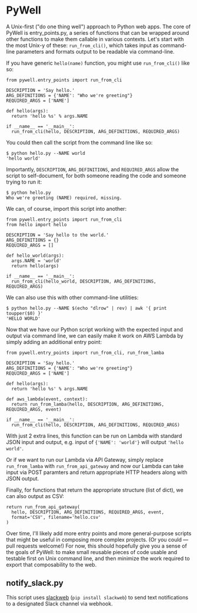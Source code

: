 # PyWell

A Unix-first ("do one thing well") approach to Python web apps. The core of PyWell is entry_points.py, a series of functions that can be wrapped around other functions to make them callable in various contexts. Let's start with the most Unix-y of these: `run_from_cli()`, which takes input as command-line parameters and formats output to be readable via command-line.

If you have generic `hello(name)` function, you might use `run_from_cli()` like so:

```
from pywell.entry_points import run_from_cli

DESCRIPTION = 'Say hello.'
ARG_DEFINITIONS = {'NAME': "Who we're greeting"}
REQUIRED_ARGS = ['NAME']

def hello(args):
  return 'hello %s' % args.NAME

if __name__ == '__main__':
  run_from_cli(hello, DESCRIPTION, ARG_DEFINITIONS, REQUIRED_ARGS)
```

You could then call the script from the command line like so:

```
$ python hello.py --NAME world
'hello world'
```

Importantly, `DESCRIPTION`, `ARG_DEFINITIONS`, and `REQUIRED_ARGS` allow the script to self-document, for both someone reading the code and someone trying to run it:

```
$ python hello.py
Who we're greeting (NAME) required, missing.
```

We can, of course, import this script into another:

```
from pywell.entry_points import run_from_cli
from hello import hello

DESCRIPTION = 'Say hello to the world.'
ARG_DEFINITIONS = {}
REQUIRED_ARGS = []

def hello_world(args):
  args.NAME = 'world'
  return hello(args)

if __name__ == '__main__':
  run_from_cli(hello_world, DESCRIPTION, ARG_DEFINITIONS, REQUIRED_ARGS)
```

We can also use this with other command-line utilities:

```
$ python hello.py --NAME $(echo "dlrow" | rev) | awk '{ print toupper($0) }'
'HELLO WORLD'
```

Now that we have our Python script working with the expected input and output via command line, we can easily make it work on AWS Lambda by simply adding an additional entry point:

```
from pywell.entry_points import run_from_cli, run_from_lamba

DESCRIPTION = 'Say hello.'
ARG_DEFINITIONS = {'NAME': "Who we're greeting"}
REQUIRED_ARGS = ['NAME']

def hello(args):
  return 'hello %s' % args.NAME

def aws_lambda(event, context):
  return run_from_lamba(hello, DESCRIPTION, ARG_DEFINITIONS, REQUIRED_ARGS, event)

if __name__ == '__main__':
  run_from_cli(hello, DESCRIPTION, ARG_DEFINITIONS, REQUIRED_ARGS)
```

With just 2 extra lines, this function can be run on Lambda with standard JSON input and output, e.g. input of `{'NAME': 'world'}` will output `'hello world'`.

Or if we want to run our Lambda via API Gateway, simply replace `run_from_lamba` with `run_from_api_gateway` and now our Lambda can take input via POST paramters and return appropriate HTTP headers along with JSON output.

Finally, for functions that return the appropriate structure (list of dict), we can also output as CSV:

```
return run_from_api_gateway(
  hello, DESCRIPTION, ARG_DEFINITIONS, REQUIRED_ARGS, event,
  format='CSV', filename='hello.csv'
)
```

Over time, I'll likely add more entry points and more general-purpose scripts that might be useful in composing more complex projects. (Or you could — pull requests welcome!) For now, this should hopefully give you a sense of the goals of PyWell: to make small reusable pieces of code usable and testable first on Unix command line, and then minimize the work required to export that composability to the web.

## notify_slack.py

This script uses [slackweb](https://github.com/satoshi03/slack-python-webhook) (`pip install slackweb`) to send text notifications to a designated Slack channel via webhook.
